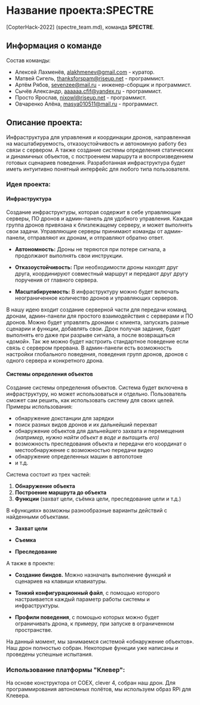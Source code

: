 # Название проекта:SPECTRE

[CopterHack-2022] (spectre_team.md), команда **SPECTRE**.

## Информация о команде

Состав команды:

* Алексей Лахменёв, alakhmenev@gmail.com - куратор.
* Матвей Сигель, thanksforspam@riseup.net - программист.
* Артём Рябов, sevenzee@mail.ru - инженер-сборщик и программист.
* Сычёв Александр, aaaaaa.cfif@yandex.ru - программист.
* Просто Ярослав, nixowl@riseup.net - программист.
* Овчаренко Алёна, masya010511@mail.ru - программист.

## Описание проекта:

Инфраструктура для управления и координации дронов, направленная на масштабируемость, отказоустойчивость и автономную работу без связи с сервером. А также создание системы определения статических и динамичных объектов, с построением маршрута и воспроизведением готовых сценариев поведения. Разработанная инфраструктура будет иметь интуитивно понятный интерфейс для любого типа пользователя.

### Идея проекта:

#### Инфраструктура

Создание инфраструктуры, которая содержит в себе управляющие серверы, ПО дронов и админ-панель для удобного управления. Каждая группа дронов привязана к близлежащему серверу, и может выполнять свои задачи. Управляющие серверы принимают команды от админ-панели, отправляют их дронам, и отправляют обратно ответ.

- **Автономность:**
Дроны не теряются при потере сигнала, а продолжают выполнять свои инструкции.

- **Отказоустойчивость:**
При необходимости дроны находят друг друга, координируют совместный маршрут и передают друг другу поручения от главного сервера.

- **Масштабируемость:**
В инфраструктуру можно будет включать неограниченное количество дронов и управляющих серверов.

В нашу идею входит создание серверной части для передачи команд дронам, админ-панели для простого взаимодействия с серверами и ПО дронов.
Можно будет управлять дронами с клиента, запускать разные сценарии и функции, добавлять свои. Дрон получая задание, будет выполнять его даже при разрыве сигнала, а после возвращаться «домой». Так же можно будет настроить стандартное поведение если связь с сервером прервана.
В админ-панели есть возможность настройки глобального поведения, поведения групп дронов,
дронов с одного сервера и конкретного дрона.

#### Системы определения объектов
Создание системы определения объектов. Система будет включена в инфраструктуру, но может использоваться и отдельно. Пользователь сможет сам решить, как использовать систему для своих целей.
Примеры использования:

- обнаружение докстанции для зарядки
- поиск разных видов дронов и их дальнейший перехват
- обнаружение объектов для дальнейшего захвата и перемещения *(например, нужно найти объект в воде и вытащить его)*
- возможность преследования объекта и передачи его координат о местообнаружение с возможностью передачи видео
- обнаружение определенных машин в автопотоке
- и т.д.

Система состоит из трех частей:

1.  **Обнаружение объекта**
2.  **Построение маршрута до объекта**
3.  **Функции** (захват цели, съёмка цели, преследование цели и т.д.)

В «функциях» возможны разнообразные варианты действий с найденными объектами.

- **Захват цели**

- **Съемка**

- **Преследование**

А также в проекте:

- **Создание биндов.** Можно  назначать выполнение функций и сценариев на клавиши клавиатуры.

- **Тонкий конфигурационный файл**, с помощью которого  настраивается каждый параметр работы системы и инфраструктуры.

- **Профили поведения**, с помощью которых можно будет ограничивать дрона, к примеру, при запуске в ограниченном пространстве.

На данный момент, мы занимаемся системой «обнаружение объектов». Наш дрон  полностью собран. Некоторые функции уже написаны и проведены успешные испытания.

### Использование платформы "Клевер":

На основе конструктора от COEX, clever 4,  собран наш дрон.  Для программирования автономных полётов, мы используем образ RPi для Клевера.
